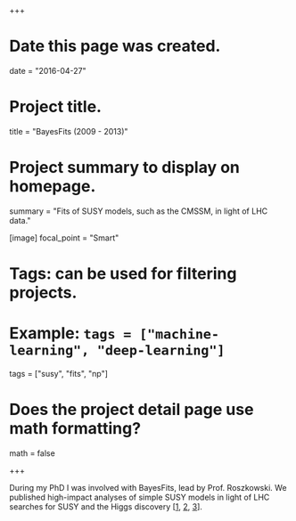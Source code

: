 +++
# Date this page was created.
date = "2016-04-27"

# Project title.
title = "BayesFits (2009 - 2013)"

# Project summary to display on homepage.
summary = "Fits of SUSY models, such as the CMSSM, in light of LHC data."

[image]
  focal_point = "Smart"

# Tags: can be used for filtering projects.
# Example: `tags = ["machine-learning", "deep-learning"]`
tags = ["susy", "fits", "np"]

# Does the project detail page use math formatting?
math = false

+++

During my PhD I was involved with BayesFits, lead by Prof. Roszkowski. We published high-impact
analyses of simple SUSY models in light of LHC searches for SUSY and the Higgs discovery [[1](/publication/cmssm_2011), [2](/publication/cmssm_territories), [3](/publication/pmssm)].
